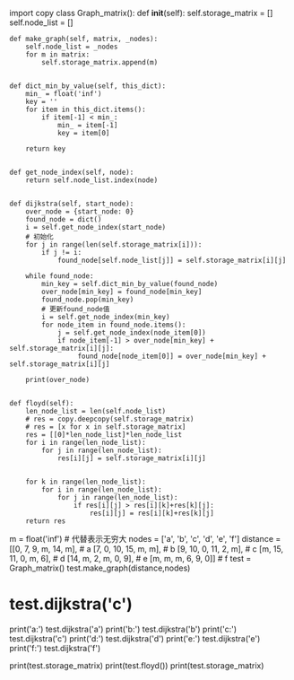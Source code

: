 import copy
class Graph_matrix():
    def __init__(self):
        self.storage_matrix = []
        self.node_list = []


    def make_graph(self, matrix, _nodes):
        self.node_list = _nodes
        for m in matrix:
            self.storage_matrix.append(m)


    def dict_min_by_value(self, this_dict):
        min_ = float('inf')
        key = ''
        for item in this_dict.items():
            if item[-1] < min_:
                min_ = item[-1]
                key = item[0]

        return key


    def get_node_index(self, node):
        return self.node_list.index(node)


    def dijkstra(self, start_node):
        over_node = {start_node: 0}
        found_node = dict()
        i = self.get_node_index(start_node)
        # 初始化
        for j in range(len(self.storage_matrix[i])):
            if j != i:
                found_node[self.node_list[j]] = self.storage_matrix[i][j]

        while found_node:
            min_key = self.dict_min_by_value(found_node)
            over_node[min_key] = found_node[min_key]
            found_node.pop(min_key)
            # 更新found_node值
            i = self.get_node_index(min_key)
            for node_item in found_node.items():
                j = self.get_node_index(node_item[0])
                if node_item[-1] > over_node[min_key] + self.storage_matrix[i][j]:
                     found_node[node_item[0]] = over_node[min_key] + self.storage_matrix[i][j]

        print(over_node)


    def floyd(self):
        len_node_list = len(self.node_list)
        # res = copy.deepcopy(self.storage_matrix)
        # res = [x for x in self.storage_matrix]
        res = [[0]*len_node_list]*len_node_list
        for i in range(len_node_list):
            for j in range(len_node_list):
                res[i][j] = self.storage_matrix[i][j]


        for k in range(len_node_list):
            for i in range(len_node_list):
                for j in range(len_node_list):
                    if res[i][j] > res[i][k]+res[k][j]:
                        res[i][j] = res[i][k]+res[k][j]
        return res



m = float('inf')  # 代替表示无穷大
nodes = ['a', 'b', 'c', 'd', 'e', 'f']
distance = [[0, 7, 9, m, 14, m],  # a
            [7, 0, 10, 15, m, m],  # b
            [9, 10, 0, 11, 2, m],  # c
            [m, 15, 11, 0, m, 6],  # d
            [14, m, 2, m, 0, 9],  # e
            [m, m, m, 6, 9, 0]]  # f
test = Graph_matrix()
test.make_graph(distance,nodes)
# test.dijkstra('c')
print('a:')
test.dijkstra('a')
print('b:')
test.dijkstra('b')
print('c:')
test.dijkstra('c')
print('d:')
test.dijkstra('d')
print('e:')
test.dijkstra('e')
print('f:')
test.dijkstra('f')

print(test.storage_matrix)
print(test.floyd())
print(test.storage_matrix)
